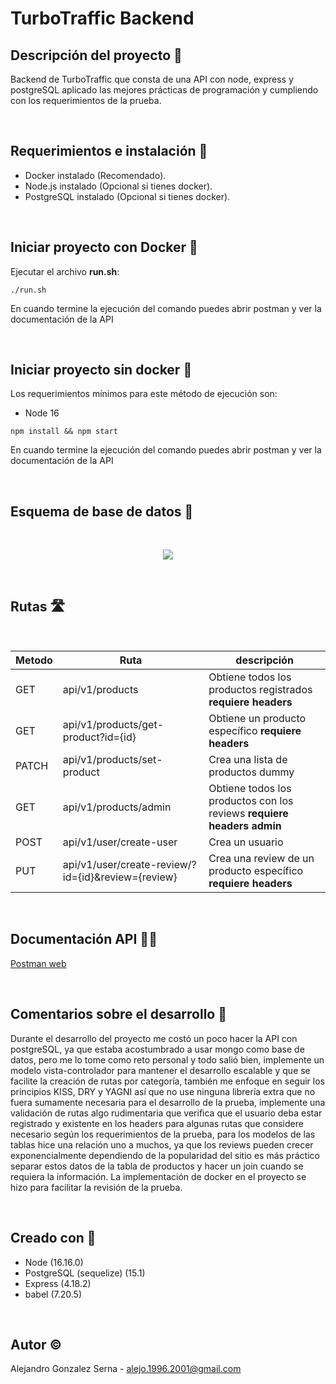 # TurboTraffic Backend

## Descripción del proyecto :page_facing_up:
Backend de TurboTraffic que consta de una API con node, express y postgreSQL aplicado las mejores prácticas de programación y cumpliendo con los requerimientos de la prueba.

<br/>

## Requerimientos e instalación :memo:
- Docker instalado (Recomendado).
- Node.js instalado (Opcional si tienes docker).
- PostgreSQL instalado (Opcional si tienes docker).

<br/>

## Iniciar proyecto con Docker :whale:
Ejecutar el archivo **run.sh**:
```
./run.sh
```
En cuando termine la ejecución del comando puedes abrir postman
y ver la documentación de la API

<br/>

## Iniciar proyecto sin docker :construction_worker:
Los requerimientos mínimos para este método de ejecución son:
- Node 16

```
npm install && npm start
```
En cuando termine la ejecución del comando puedes abrir postman
y ver la documentación de la API

<br/>

## Esquema de base de datos :bookmark_tabs:

<br/>

<p align="center">
  <img src="https://res.cloudinary.com/dlqmpatgu/image/upload/v1672380517/Captura_de_pantalla_2022-12-30_a_la_s_1.08.12_a.m._cdkfu4.png" />
</p>

<br/>


## Rutas :motorway:

<br/>

| **Metodo** | **Ruta** | **descripción** |
| ---------------- | ---------------- | --------------- |
| GET | api/v1/products | Obtiene todos los productos registrados **requiere headers** |
| GET | api/v1/products/get-product?id={id} | Obtiene un producto específico **requiere headers** |
| PATCH | api/v1/products/set-product | Crea una lista de productos dummy |
| GET | api/v1/products/admin | Obtiene todos los productos con los reviews **requiere headers admin**|
| POST | api/v1/user/create-user| Crea un usuario |
| PUT | api/v1/user/create-review/?id={id}&review={review} | Crea una review de un producto específico **requiere headers**|

<br/>

## Documentación API :man_astronaut:

[Postman web](https://documenter.getpostman.com/view/22798584/2s8Z6yXsiK)

<br/>

## Comentarios sobre el desarrollo :thought_balloon:

Durante el desarrollo del proyecto me costó un poco hacer la API con postgreSQL,  ya que estaba acostumbrado a usar mongo como base de datos, pero me lo tome como reto personal y todo salió bien, implemente un modelo vista-controlador para mantener el desarrollo escalable y que se facilite la creación de rutas por categoría, también me enfoque en seguir los principios KISS, DRY y YAGNI así que no use ninguna librería extra que no fuera sumamente necesaria para el desarrollo de la prueba, implemente una validación de rutas algo rudimentaria que verifica que el usuario deba estar registrado y existente en los headers para algunas rutas que considere necesario según los requerimientos de la prueba, para los modelos de las tablas hice una relación uno a muchos, ya que los reviews pueden crecer exponencialmente dependiendo de la popularidad del sitio es más práctico separar estos datos de la tabla de productos y hacer un join cuando se requiera la información. La implementación de docker en el proyecto se hizo para facilitar la revisión de la prueba.

<br/>

## Creado con :hammer:

- Node (16.16.0)
- PostgreSQL (sequelize) (15.1)
- Express (4.18.2)
- babel (7.20.5)

<br/>

## Autor :copyright:
Alejandro Gonzalez Serna - alejo.1996.2001@gmail.com
